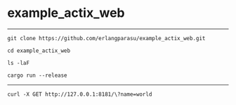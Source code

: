 # example_actix_web

---

```shell
git clone https://github.com/erlangparasu/example_actix_web.git
```


```shell
cd example_actix_web

ls -laF
```


```shell
cargo run --release
```

---

```shell
curl -X GET http://127.0.0.1:8181/\?name=world
```
